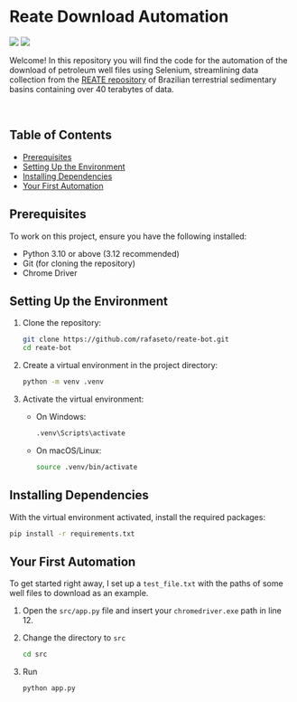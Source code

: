 ﻿# Reate Download Automation

<a href="https://www.linkedin.com/in/rafael-goto-6027a8206/"><img src="https://img.shields.io/badge/-Let's%20Connect-blue"></a>
<a href="https://reate.cprm.gov.br/anp/TERRESTRE"><img src="https://img.shields.io/badge/-REATE%20repository-8A2BE2"></a>

Welcome! In this repository you will find the code for the automation of the download of petroleum well files using Selenium, streamlining data collection from the [REATE repository](https://reate.cprm.gov.br/anp/TERRESTRE) of Brazilian terrestrial sedimentary basins containing over 40 terabytes of data. 

<br> 

## Table of Contents

- [Prerequisites](#prerequisites)
- [Setting Up the Environment](#setting-up-the-environment)
- [Installing Dependencies](#installing-dependencies)
- [Your First Automation](#your-first-automation)

## Prerequisites

To work on this project, ensure you have the following installed:
- Python 3.10 or above (3.12 recommended)
- Git (for cloning the repository)
- Chrome Driver

## Setting Up the Environment

1. Clone the repository:
    ```bash
    git clone https://github.com/rafaseto/reate-bot.git
    cd reate-bot
    ```

2. Create a virtual environment in the project directory:
    ```bash
    python -m venv .venv
    ```

3. Activate the virtual environment:
   - On Windows:
     ```bash
     .venv\Scripts\activate
     ```
   - On macOS/Linux:
     ```bash
     source .venv/bin/activate
     ```

## Installing Dependencies

With the virtual environment activated, install the required packages:

```bash
pip install -r requirements.txt
```

## Your First Automation

To get started right away, I set up a `test_file.txt` with the paths of some well files to download as an example.

1. Open the `src/app.py` file and insert your `chromedriver.exe` path in line 12.

2. Change the directory to `src`
    ```bash
    cd src
    ```  

3. Run 
    ```bash
    python app.py
    ``` 

